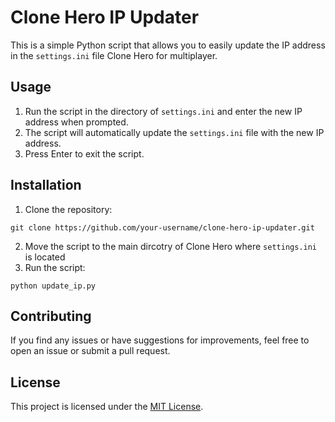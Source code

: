 # Clone Hero IP Updater

This is a simple Python script that allows you to easily update the IP address in the `settings.ini` file Clone Hero for multiplayer.

## Usage

1. Run the script in the directory of `settings.ini` and enter the new IP address when prompted.
2. The script will automatically update the `settings.ini` file with the new IP address.
3. Press Enter to exit the script.

## Installation

1. Clone the repository:
```
git clone https://github.com/your-username/clone-hero-ip-updater.git
```
2. Move the script to the main dircotry of Clone Hero where `settings.ini` is located
3. Run the script:
```
python update_ip.py
```

## Contributing

If you find any issues or have suggestions for improvements, feel free to open an issue or submit a pull request.

## License

This project is licensed under the [MIT License](LICENSE).
